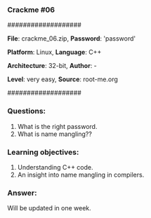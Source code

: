 ### Crackme #06

###################

**File**: crackme_06.zip,    **Password**: 'password'

**Platform**: Linux,   **Language**: C++

**Architecture**: 32-bit,   **Author**: -

**Level**: very easy,    **Source**: root-me.org

###################

### Questions:

1. What is the right password.
2. What is name mangling??

### Learning objectives:
1. Understanding C++ code.
2. An insight into name mangling in compilers.

### Answer:

Will be updated in one week.
